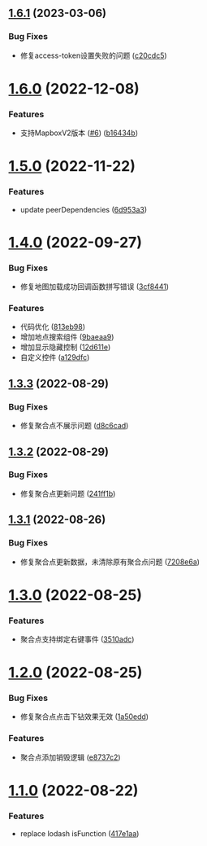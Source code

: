 ## [1.6.1](https://github.com/pansyjs/larkmap/compare/v1.6.0...v1.6.1) (2023-03-06)


### Bug Fixes

* 修复access-token设置失败的问题 ([c20cdc5](https://github.com/pansyjs/larkmap/commit/c20cdc53797ce375a5d6d342a2656473d6bb1eaa))

# [1.6.0](https://github.com/pansyjs/larkmap/compare/v1.5.0...v1.6.0) (2022-12-08)


### Features

* 支持MapboxV2版本 ([#6](https://github.com/pansyjs/larkmap/issues/6)) ([b16434b](https://github.com/pansyjs/larkmap/commit/b16434bc2e8098ecd8556c86009c2911837f3f5e))

# [1.5.0](https://github.com/pansyjs/larkmap/compare/v1.4.0...v1.5.0) (2022-11-22)


### Features

* update peerDependencies ([6d953a3](https://github.com/pansyjs/larkmap/commit/6d953a3ed5ba158f238f8546d94764822e108967))

# [1.4.0](https://github.com/pansyjs/larkmap/compare/v1.3.3...v1.4.0) (2022-09-27)


### Bug Fixes

* 修复地图加载成功回调函数拼写错误 ([3cf8441](https://github.com/pansyjs/larkmap/commit/3cf84413afb56f14411d479f36ce866fc4b902cd))


### Features

* 代码优化 ([813eb98](https://github.com/pansyjs/larkmap/commit/813eb98810d693be06f1253a07c72760457fb0fd))
* 增加地点搜索组件 ([9baeaa9](https://github.com/pansyjs/larkmap/commit/9baeaa9bcc96128d8e4f66a78b76fffe942424c4))
* 增加显示隐藏控制 ([12d611e](https://github.com/pansyjs/larkmap/commit/12d611e36b6a5ecf08dedab0727eec4f52915b40))
* 自定义控件 ([a129dfc](https://github.com/pansyjs/larkmap/commit/a129dfca4fdca680b9fa376bcdbcdd720d12ead5))

## [1.3.3](https://github.com/pansyjs/larkmap/compare/v1.3.2...v1.3.3) (2022-08-29)


### Bug Fixes

* 修复聚合点不展示问题 ([d8c6cad](https://github.com/pansyjs/larkmap/commit/d8c6cad7497365b7e182ed6f4809f75a0a673f82))

## [1.3.2](https://github.com/pansyjs/larkmap/compare/v1.3.1...v1.3.2) (2022-08-29)


### Bug Fixes

* 修复聚合点更新问题 ([241ff1b](https://github.com/pansyjs/larkmap/commit/241ff1b3474d88950ab90f7e66bed61b63dd72aa))

## [1.3.1](https://github.com/pansyjs/larkmap/compare/v1.3.0...v1.3.1) (2022-08-26)


### Bug Fixes

* 修复聚合点更新数据，未清除原有聚合点问题 ([7208e6a](https://github.com/pansyjs/larkmap/commit/7208e6aca7881a9158eeea2f1ae975350b3c40ae))

# [1.3.0](https://github.com/pansyjs/larkmap/compare/v1.2.0...v1.3.0) (2022-08-25)


### Features

* 聚合点支持绑定右键事件 ([3510adc](https://github.com/pansyjs/larkmap/commit/3510adc0a869b5e1ca56231f088ff56f0b42b42e))

# [1.2.0](https://github.com/pansyjs/larkmap/compare/v1.1.0...v1.2.0) (2022-08-25)


### Bug Fixes

* 修复聚合点点击下钻效果无效 ([1a50edd](https://github.com/pansyjs/larkmap/commit/1a50edd070b2d47db7d62e782710326403599fa1))


### Features

* 聚合点添加销毁逻辑 ([e8737c2](https://github.com/pansyjs/larkmap/commit/e8737c239a16ab73738dd9d9b90693561a877b2f))

# [1.1.0](https://github.com/pansyjs/larkmap/compare/v1.0.0...v1.1.0) (2022-08-22)


### Features

* replace lodash isFunction ([417e1aa](https://github.com/pansyjs/larkmap/commit/417e1aad241183734474af2565dfa1fa74755ae0))
